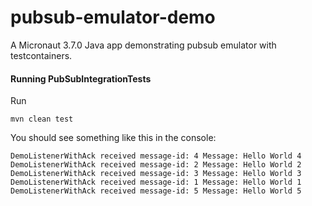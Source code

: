 # pubsub-emulator-demo
A Micronaut 3.7.0 Java app demonstrating pubsub emulator with testcontainers. 

#### Running PubSubIntegrationTests
Run
```
mvn clean test
``` 

You should see something like this in the console:
```
DemoListenerWithAck received message-id: 4 Message: Hello World 4
DemoListenerWithAck received message-id: 2 Message: Hello World 2
DemoListenerWithAck received message-id: 3 Message: Hello World 3
DemoListenerWithAck received message-id: 1 Message: Hello World 1
DemoListenerWithAck received message-id: 5 Message: Hello World 5
```





